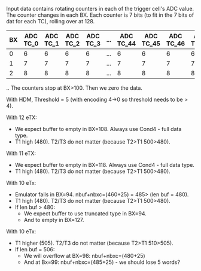 Input data contains rotating counters in each of the trigger cell's ADC	value. The counter changes in each BX.
Each counter is 7 bits (to fit in the 7 bits of dat for each TC), rolling over at 128.

| BX | ADC TC_0 | ADC TC_1 | ADC TC_2 | ADC TC_3 |  ... | ADC TC_44 | ADC TC_45 | ADC TC_46 | ADC TC_47 |
|--|--|--|--|--|--|--|--|--|--|
| 0  |        6 |        6 |        6 |        6 |  ... |        6 |        6 |        6 |        6 |
| 1  |        7 |        7 |        7 |        7 |  ... |        7 |        7 |        7 |        7 |
| 2  |        8 |        8 |        8 |        8 |  ... |        8 |        8 |        8 |        8 |
..
The counters stop at BX>100. Then we zero the data.

With HDM, Threshold = 5 (with encoding 4->0 so threshold needs to be > 4).

With 12 eTX:
- We expect buffer to empty in BX=108. Always use Cond4 - full data type.
- T1 high (480). T2/T3 do not matter (because T2>T1 500>480).

With 11 eTX:
- We expect buffer to empty in BX=118. Always use Cond4 - full data type.
- T1 high (480). T2/T3 do not matter (because T2>T1 500>480).

With 10 eTx:
- Emulator fails in BX=94. nbuf+nbxc=(460+25) = 485> (len buf = 480).
- T1 high (480). T2/T3 do not matter (because T2>T1 500>480).
- If len buf > 480:
  - We expect buffer to use truncated type in BX=94.
  - And to empty in BX=127.

With 10 eTx:
- T1 higher (505). T2/T3 do not matter (because T2>T1 510>505).
- If len buf = 506:
  - We will overflow at BX=98: nbuf+nbxc=(480+25)
  - And at Bx=99: nbuf+nbxc=(485+25) - we should lose 5 words?
